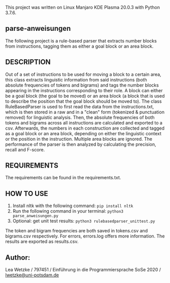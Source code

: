 This project was written on Linux Manjaro KDE Plasma 20.0.3 with Python 3.7.6.

## parse-anweisungen
The following project is a rule-based parser that extracts number blocks from instructions, tagging them as either a goal block or an area block.

## DESCRIPTION
Out of a set of instructions to be used for moving a block to a certain area, this class extracts linguistic information from said instructions (both absolute frequencies of tokens and bigrams) and tags the number blocks appearing in the instructions corresponding to their role. A block can either be a goal block (the goal to be moved) or an area block (a block that is used to describe the position that the goal block should be moved to).
The class RuleBasedParser is used to first read the data from the instructions.txt, which is then stored in a raw and in a "clean" form (tokenized & punctuation removed) for linguistic analysis. Then, the absolute frequencies of both tokens and bigrams across all instructions are calculated and exported to a csv. Afterwards, the numbers in each construction are collected and tagged as a goal block or an area block, depending on either the linguistic context or the position in the instruction. Multiple area blocks are ignored. The performance of the parser is then analyzed by calculating the precision, recall and F-score.

## REQUIREMENTS
The requirements can be found in the requirements.txt.

## HOW TO USE
1.  Install nltk with the following command: 
`pip install nltk`
2.  Run the following command in your terminal: 
`python3 parse_anweisungen.py`
3. Optional: get unit test results:
`python3 rulebasedparser_unittest.py`

The token and bigram frequencies are both saved in tokens.csv and bigrams.csv respectively. For errors, errors.log offers more information. The results are exported as results.csv.

## Author: 
Lea Wetzke / 797451 / Einführung in die Programmiersprache SoSe 2020 / [lwetzke@uni-potsdam.de](mailto:lwetzke@uni-potsdam.de)
